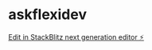 # askflexidev

[Edit in StackBlitz next generation editor ⚡️](https://stackblitz.com/~/github.com/joshensongric/askflexidev)